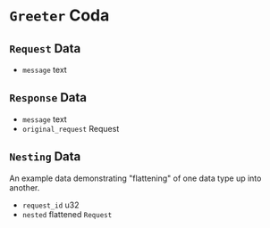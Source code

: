 # `Greeter` Coda

## `Request` Data
+ `message` text

## `Response` Data
+ `message` text
+ `original_request` Request

## `Nesting` Data

An example data demonstrating "flattening"
of one data type up into another.

+ `request_id` u32
+ `nested` flattened `Request`